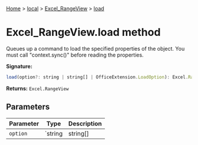 [Home](./index) &gt; [local](local.md) &gt; [Excel\_RangeView](local.excel_rangeview.md) &gt; [load](local.excel_rangeview.load.md)

# Excel\_RangeView.load method

Queues up a command to load the specified properties of the object. You must call "context.sync()" before reading the properties.

**Signature:**
```javascript
load(option?: string | string[] | OfficeExtension.LoadOption): Excel.RangeView;
```
**Returns:** `Excel.RangeView`

## Parameters

|  Parameter | Type | Description |
|  --- | --- | --- |
|  `option` | `string | string[] | OfficeExtension.LoadOption` |  |

